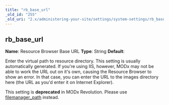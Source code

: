 ```yaml
---
title: "rb_base_url"
_old_id: "255"
_old_uri: "2.x/administering-your-site/settings/system-settings/rb_base_url"
---
```


## rb\_base\_url

**Name**: Resource Browser Base URL 
**Type**: String 
**Default**:

Enter the virtual path to resource directory. This setting is usually automatically generated. If you're using IIS, however, MODx may not be able to work the URL out on it's own, causing the Resource Browser to show an error. In that case, you can enter the URL to the images directory here (the URL as you'd enter it on Internet Explorer).

This setting is **deprecated** in MODx Revolution. Please use [filemanager\_path](building-sites/settings/filemanager_path "filemanager_path") instead.